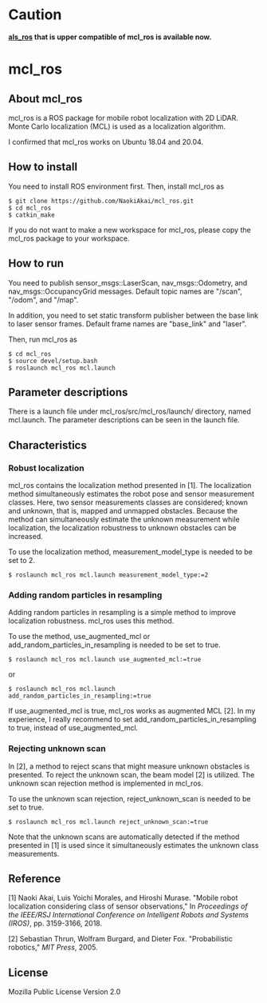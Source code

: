 # Caution

**[als_ros](https://github.com/NaokiAkai/als_ros) that is upper compatible of mcl_ros is available now.**



# mcl_ros

## About mcl_ros

mcl_ros is a ROS package for mobile robot localization with 2D LiDAR. Monte Carlo localization (MCL) is used as a localization algorithm.

I confirmed that mcl_ros works on Ubuntu 18.04 and 20.04.





## How to install

You need to install ROS environment first. Then, install mcl_ros as

~~~
$ git clone https://github.com/NaokiAkai/mcl_ros.git
$ cd mcl_ros
$ catkin_make
~~~



If you do not want to make a new workspace for mcl_ros, please copy the mcl_ros package to your workspace.





## How to run

You need to publish sensor_msgs::LaserScan, nav_msgs::Odometry, and nav_msgs::OccupancyGrid messages. Default topic names are "/scan", "/odom", and "/map".

In addition, you need to set static transform publisher between the base link to laser sensor frames. Default frame names are "base_link" and "laser".

Then, run mcl_ros as

~~~
$ cd mcl_ros
$ source devel/setup.bash
$ roslaunch mcl_ros mcl.launch
~~~





## Parameter descriptions

There is a launch file under mcl_ros/src/mcl_ros/launch/ directory, named mcl.launch. The parameter descriptions can be seen in the launch file.





## Characteristics

### Robust localization

mcl_ros contains the localization method presented in [1]. The localization method simultaneously estimates the robot pose and sensor measurement classes. Here, two sensor measurements classes are considered; known and unknown, that is, mapped and unmapped obstacles. Because the method can simultaneously estimate the unknown measurement while localization, the localization robustness to unknown obstacles can be increased.

To use the localization method, measurement_model_type is needed to be set to 2.

~~~
$ roslaunch mcl_ros mcl.launch measurement_model_type:=2
~~~



### Adding random particles in resampling

Adding random particles in resampling is a simple method to improve localization robustness. mcl_ros uses this method.

To use the method, use_augmented_mcl or add_random_particles_in_resampling is needed to be set to true.

~~~
$ roslaunch mcl_ros mcl.launch use_augmented_mcl:=true
~~~

or

~~~
$ roslaunch mcl_ros mcl.launch add_random_particles_in_resampling:=true
~~~

If use_augmented_mcl is true, mcl_ros works as augmented MCL [2]. In my experience, I really recommend to set add_random_particles_in_resampling to true, instead of use_augmented_mcl.

### 

### Rejecting unknown scan

In [2], a method to reject scans that might measure unknown obstacles is presented. To reject the unknown scan, the beam model [2] is utilized. The unknown scan rejection method is implemented in mcl_ros.

To use the unknown scan rejection, reject_unknown_scan is needed to be set to true.

~~~
$ roslaunch mcl_ros mcl.launch reject_unknown_scan:=true
~~~

Note that the unknown scans are automatically detected if the method presented in [1] is used since it simultaneously estimates the unknown class measurements.



## 

## Reference

[1] Naoki Akai, Luis Yoichi Morales, and Hiroshi Murase. "Mobile robot localization considering class of sensor observations," In *Proceedings of the IEEE/RSJ International Conference on Intelligent Robots and Systems (IROS)*, pp. 3159-3166, 2018. 

[2] Sebastian Thrun, Wolfram Burgard, and Dieter Fox. "Probabilistic robotics," *MIT Press*, 2005.





## License

Mozilla Public License Version 2.0
